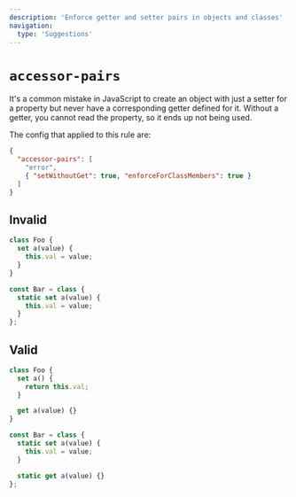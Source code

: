 ```yaml
---
description: 'Enforce getter and setter pairs in objects and classes'
navigation:
  type: 'Suggestions'
---
```


# `accessor-pairs`

It's a common mistake in JavaScript to create an object with just a setter for a property but never have a corresponding getter defined for it. Without a getter, you cannot read the property, so it ends up not being used.

The config that applied to this rule are:

```json
{
  "accessor-pairs": [
    "error",
    { "setWithoutGet": true, "enforceForClassMembers": true }
  ]
}
```

## Invalid

```js invalid
class Foo {
  set a(value) {
    this.val = value;
  }
}

const Bar = class {
  static set a(value) {
    this.val = value;
  }
};
```

## Valid

```js valid
class Foo {
  set a() {
    return this.val;
  }

  get a(value) {}
}

const Bar = class {
  static set a(value) {
    this.val = value;
  }

  static get a(value) {}
};
```
